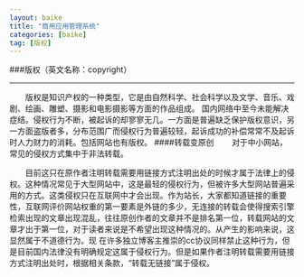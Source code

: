 ```yaml
---
layout: baike
title: "商用应用管理系统"
categories: [baike]
tag: [版权]
---
```

###版权（英文名称：copyright）
<hr>
&emsp;&emsp;版权是知识产权的一种类型，它是由自然科学、社会科学以及文学、音乐、戏剧、绘画、雕塑、摄影和电影摄影等方面的作品组成。
国内网络中至今未能解决症结。侵权行为不断，被起诉的却寥寥无几。一方面是普遍缺乏保护版权意识，另一方面盗版者多，分布范围广而侵权行为普遍较轻，起诉成功的补偿常常不及起诉时人力财力的消耗。包括网站也有版权。
####转载变原创
&emsp;&emsp;对于中小网站，常见的侵权方式集中于非法转载。
  
&emsp;&emsp;目前这只在原作者注明转载需要用链接方式注明出处的时候才属于法律上的侵权。这种情况常见于大型网站中，这是最轻的侵权行为，但被许多大型网站普遍采用的方式。这类侵权只在互联网中才会出现。作为站长，大家都知道链接的重要性，互联网评价网站权重的第一要素是外链的多少，无连接的转载会使得搜索引擎检索出现的文章出现混乱，往往原创作者的文章并不是排名第一位，转载网站的文章才出于第一位，对于读者来说是不希望出现这种情况的。从产生的影响来说，这显然属于不道德行为。现 在许多独立博客主推崇的cc协议同样禁止这种行为，但是目前国内法律没有明确规定这属于侵权行为。但是如果作者注明转载需要用链接方式注明出处时，根据相关条款，“转载无链接”属于侵权。